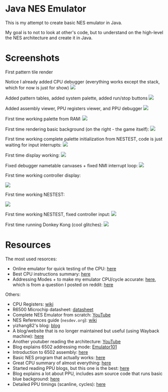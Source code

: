 # Java NES Emulator

This is my attempt to create basic NES emulator in Java.

My goal is to not to look at other's code, but to understand on the high-level the NES architecture and create it in Java.

# Screenshots

First pattern tile render

Notice I already added CPU debugger (everything works except the stack, which for now is just for show)
![](README-resources/Screenshot2023-05-10%20031001.png)

Added pattern tables, added system palette, added run/stop buttons
![](README-resources/Screenshot2023-05-12%20203615.png)

Added assembly viewer, PPU registers viewer, and PPU debugger
![](README-resources/Screenshot2023-05-26%20173426.png)

First time working palette from RAM:
![](README-resources/Screenshot%202023-07-04%20175232.png)

First time rendering basic background (on the right - the game itself):
![](README-resources/Screenshot%202023-07-04%20234402.png)

First time working complete palette initialization from NESTEST, code is just waiting for input interrupts:
![](README-resources/Screenshot%202023-07-05%20014713.png)

First time display working:
![](README-resources/Screenshot%202023-07-12%20192227.png)

Fixed debugger nametable canvases + fixed NMI interrupt loop:
![](README-resources/Screenshot%202023-07-27%20192342.png)

First time working controller display:

![](README-resources/Screenshot%202023-07-27%20232945.png)

First time working NESTEST:

![](README-resources/Screenshot%202023-07-28%20000909.png)

First time working NESTEST, fixed controller input:
![](README-resources/Animation.gif)

First time running Donkey Kong (cool glitches):
![](README-resources/Animation2.gif)
# Resources

The most used resorces:

- Online emulator for quick testing of the CPU: [here](https://skilldrick.github.io/easy6502/#first-program)
- Best CPU instructions summary: [here](https://www.masswerk.at/6502/6502_instruction_set.html)
- Addressing Modes + to make my emulator CPU/cycle accurate: [here](https://www.nesdev.org/6502_cpu.txt), 
which is from a question I posted on reddit: [here](https://www.reddit.com/r/EmuDev/comments/13vyfug/nes_test_lda_i_think_the_test_rom_is_wrong/)

Others:

- CPU Registers: [wiki](https://en.wikipedia.org/wiki/MOS_Technology_6502#Registers)
- R6500 Microchip datasheet: [datasheet](https://datasheetspdf.com/pdf-file/527507/Rockwell/R6502/1)
- Complete NES Emulator from scratch: [YouTube](https://www.youtube.com/watch?v=F8kx56OZQhg)
- NES References guide (`nesdev.org`): [wiki](https://www.nesdev.org/wiki/NES_reference_guide)
- yizhang82's blog: [blog](https://yizhang82.dev/nes-emu-overview)
- A blog/website that is no longer maintained but useful (using Wayback machine): [here](https://web.archive.org/web/20210909190432/http://www.obelisk.me.uk/6502/)
- Another youtuber reading the architecture: [YouTube](https://www.youtube.com/watch?v=qJgsuQoy9bc)
- Blog explains 6502 addressing mode: [Emulator101](http://www.emulator101.com/6502-addressing-modes.html#:~:text=The%206502%20has%20the%20ability,to%20the%20address%20being%20accessed.&text=This%20addressing%20mode%20makes%20the,register%20to%20an%20absolute%20address.)
- Introduction to 6502 assembly: [here](https://famicom.party/book/05-6502assembly/)
- Basic NES program that actually works: [here](https://famicom.party/book/03-gettingstarted/)
- Great CPU summary of almost everything: [here](https://www.nesdev.org/6502_cpu.txt)
- Started reading PPU blogs, but this one is the best: [here](https://www.youtube.com/watch?v=-THeUXqR3zY)
- Blog explains a lot about PPU, includes asm source code that runs basic blue background: [here](https://taywee.github.io/NerdyNights/nerdynights/asmfirstapp.html)
- Detailed PPU timings (scanline, cycles): [here](https://www.nesdev.org/w/images/default/4/4f/Ppu.svg)
